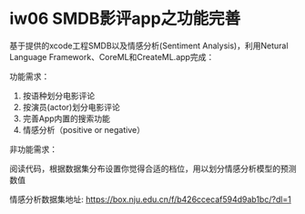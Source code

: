# iw06 SMDB影评app之功能完善

基于提供的xcode工程SMDB以及情感分析(Sentiment Analysis)，利用Netural Language Framework、CoreML和CreateML.app完成：

功能需求：

1. 按语种划分电影评论
2. 按演员(actor)划分电影评论
3. 完善App内置的搜索功能
4. 情感分析（positive or negative）

非功能需求：

阅读代码，根据数据集分布设置你觉得合适的档位，用以划分情感分析模型的预测数值

情感分析数据集地址: https://box.nju.edu.cn/f/b426ccecaf594d9ab1bc/?dl=1
